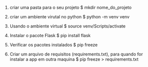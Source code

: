 
1. criar uma pasta para o seu projeto
    $ mkdir nome_do_projeto

2. criar um ambiente virutal no python
    $ python -m venv venv

3. Usando o ambiente virtual
    $ source venv/Scripts/activate

4. Instalar o pacote Flask
    $ pip install flask

5. Verificar os pacotes instalados
    $ pip freeze

6. Criar um arquivo de requisitos (requirements.txt),
    para quando for instalar a app em outra maquina
    $ pip freeze > requirements.txt


